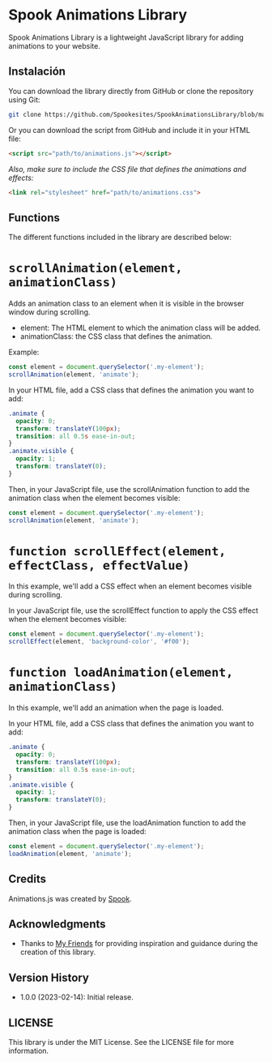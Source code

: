 # Spook Animations Library

Spook Animations Library is a lightweight JavaScript library for adding animations to your website.

## Instalación

You can download the library directly from GitHub or clone the repository using Git:


```sh
git clone https://github.com/Spookesites/SpookAnimationsLibrary/blob/main/Animations.js
```
Or you can download the script from GitHub and include it in your HTML file:
```html
<script src="path/to/animations.js"></script>
```
*Also, make sure to include the CSS file that defines the animations and effects:*
```html
<link rel="stylesheet" href="path/to/animations.css">
```
## Functions
The different functions included in the library are described below:

# `scrollAnimation(element, animationClass)`

Adds an animation class to an element when it is visible in the browser window during scrolling.

- element: The HTML element to which the animation class will be added.
- animationClass: the CSS class that defines the animation.

Example: 
```javascript
const element = document.querySelector('.my-element');
scrollAnimation(element, 'animate');
```

In your HTML file, add a CSS class that defines the animation you want to add:
```css
.animate {
  opacity: 0;
  transform: translateY(100px);
  transition: all 0.5s ease-in-out;
}
.animate.visible {
  opacity: 1;
  transform: translateY(0);
}

```
Then, in your JavaScript file, use the scrollAnimation function to add the animation class when the element becomes visible:
```javascript
const element = document.querySelector('.my-element');
scrollAnimation(element, 'animate');
```
# `function scrollEffect(element, effectClass, effectValue)`
In this example, we'll add a CSS effect when an element becomes visible during scrolling.

In your JavaScript file, use the scrollEffect function to apply the CSS effect when the element becomes visible:
```javascript
const element = document.querySelector('.my-element');
scrollEffect(element, 'background-color', '#f00');
```
# `function loadAnimation(element, animationClass)`
In this example, we'll add an animation when the page is loaded.

In your HTML file, add a CSS class that defines the animation you want to add:
```css
.animate {
  opacity: 0;
  transform: translateY(100px);
  transition: all 0.5s ease-in-out;
}
.animate.visible {
  opacity: 1;
  transform: translateY(0);
}
```
Then, in your JavaScript file, use the loadAnimation function to add the animation class when the page is loaded:
```javascript
const element = document.querySelector('.my-element');
loadAnimation(element, 'animate');
```


## Credits

Animations.js was created by [Spook](https://your-website.com). 

## Acknowledgments

- Thanks to [My Friends](https://www.youtube.com/watch?v=dQw4w9WgXcQ&ab_channel=RickAstley) for providing inspiration and guidance during the creation of this library.

## Version History

- 1.0.0 (2023-02-14): Initial release.

## LICENSE
This library is under the MIT License. See the LICENSE file for more information.


